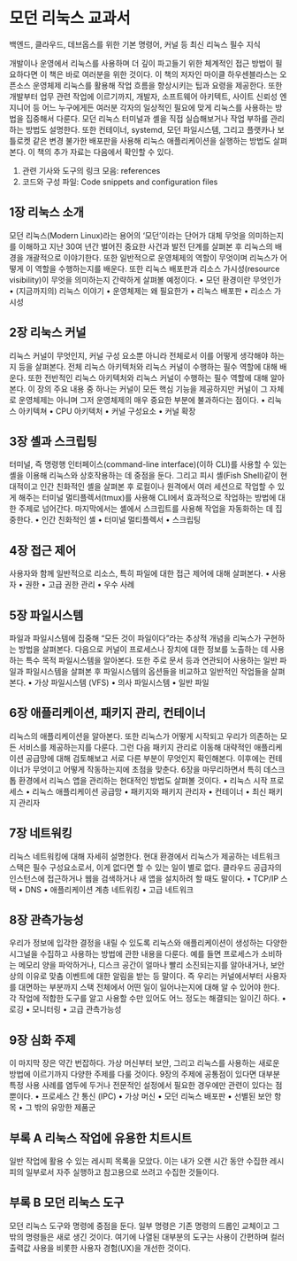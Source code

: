 # 모던 리눅스 교과서
백엔드, 클라우드, 데브옵스를 위한 기본 명령어, 커널 등 최신 리눅스 필수 지식

개발이나 운영에서 리눅스를 사용하며 더 깊이 파고들기 위한 체계적인 접근 방법이 필요하다면 이 책은 바로 여러분을 위한 것이다. 이 책의 저자인 마이클 하우센블라스는 오픈소스 운영체제 리눅스를 활용해 작업 흐름을 향상시키는 팁과 요령을 제공한다. 또한 개발부터 업무 관련 작업에 이르기까지, 개발자, 소프트웨어 아키텍트, 사이트 신뢰성 엔지니어 등 어느 누구에게든 여러분 각자의 일상적인 필요에 맞게 리눅스를 사용하는 방법을 집중해서 다룬다. 모던 리눅스 터미널과 셸을 직접 실습해보거나 작업 부하를 관리하는 방법도 설명한다. 또한 컨테이너, systemd, 모던 파일시스템, 그리고 플랫카나 보틀로켓 같은 변경 불가한 배포판을 사용해 리눅스 애플리케이션을 실행하는 방법도 살펴본다.
이 책의 추가 자료는 다음에서 확인할 수 있다.
1.	관련 기사와 도구의 링크 모음:  references 
2.	코드와 구성 파일: Code snippets and configuration files 

## 1장 리눅스 소개
모던 리눅스(Modern Linux)라는 용어의 ‘모던’이라는 단어가 대체 무엇을 의미하는지를 이해하고 지난 30여 년간 벌어진 중요한 사건과 발전 단계를 살펴본 후 리눅스의 배경을 개괄적으로 이야기한다. 또한 일반적으로 운영체제의 역할이 무엇이며 리눅스가 어떻게 이 역할을 수행하는지를 배운다. 또한 리눅스 배포판과 리소스 가시성(resource visibility)이 무엇을 의미하는지 간략하게 살펴볼 예정이다.
• 모던 환경이란 무엇인가
• (지금까지의) 리눅스 이야기
• 운영체제는 왜 필요한가
• 리눅스 배포판
• 리소스 가시성

## 2장 리눅스 커널
리눅스 커널이 무엇인지, 커널 구성 요소뿐 아니라 전체로서 이를 어떻게 생각해야 하는지 등을 살펴본다. 전체 리눅스 아키텍처와 리눅스 커널이 수행하는 필수 역할에 대해 배운다. 또한 전반적인 리눅스 아키텍처와 리눅스 커널이 수행하는 필수 역할에 대해 알아본다. 이 장의 주요 내용 중 하나는 커널이 모든 핵심 기능을 제공하지만 커널이 그 자체로 운영체제는 아니며 그저 운영체제의 매우 중요한 부분에 불과하다는 점이다. 
•	리눅스 아키텍쳐
•	CPU 아키텍처
•	커널 구성요소
•	커널 확장

## 3장 셸과 스크립팅
터미널, 즉 명령행 인터페이스(command-line interface)(이하 CLI)를 사용할 수 있는 셸을 이용해 리눅스와 상호작용하는 데 중점을 둔다. 그리고 피시 셸(Fish Shell)같이 현대적이고 인간 친화적인 셸을 살펴본 후 로컬이나 원격에서 여러 세션으로 작업할 수 있게 해주는 터미널 멀티플렉서(tmux)를 사용해 CLI에서 효과적으로 작업하는 방법에 대한 주제로 넘어간다. 마지막에서는 셸에서 스크립트를 사용해 작업을 자동화하는 데 집중한다.
•	인간 친화적인 셸
•	터미널 멀티플렉서
•	스크립팅

## 4장 접근 제어
사용자와 함께 일반적으로 리소스, 특히 파일에 대한 접근 제어에 대해 살펴본다.
•	사용자
•	권한
•	고급 권한 관리
•	우수 사례

## 5장 파일시스템
파일과 파일시스템에 집중해 “모든 것이 파일이다”라는 추상적 개념을 리눅스가 구현하는 방법을 살펴본다. 다음으로 커널이 프로세스나 장치에 대한 정보를 노출하는 데 사용하는 특수 목적 파일시스템을 알아본다. 또한 주로 문서 등과 연관되어 사용하는 일반 파일과 파일시스템을 살펴본 후 파일시스템의 옵션들을 비교하고 일반적인 작업들을 살펴본다.
•	가상 파일시스템 (VFS)
•	의사 파일시스템
•	일반 파일

## 6장 애플리케이션, 패키지 관리, 컨테이너
리눅스의 애플리케이션을 알아본다. 또한 리눅스가 어떻게 시작되고 우리가 의존하는 모든 서비스를 제공하는지를 다룬다. 그런 다음 패키지 관리로 이동해 대략적인 애플리케이션 공급망에 대해 검토해보고 서로 다른 부분이 무엇인지 확인해본다. 이후에는 컨테이너가 무엇이고 어떻게 작동하는지에 초점을 맞춘다. 6장을 마무리하면서 특히 데스크톱 환경에서 리눅스 앱을 관리하는 현대적인 방법도 살펴볼 것이다.
•	리눅스 시작 프로세스
•	리눅스 애플리케이션 공급망
•	패키지와 패키지 관리자
•	컨테이너
•	최신 패키지 관리자

## 7장 네트워킹
리눅스 네트워킹에 대해 자세히 설명한다. 현대 환경에서 리눅스가 제공하는 네트워크 스택은 필수 구성요소로서, 이게 없다면 할 수 있는 일이 별로 없다. 클라우드 공급자의 인스턴스에 접근하거나 웹을 검색하거나 새 앱을 설치하려 할 때도 말이다.
•	TCP/IP 스택
•	DNS
•	애플리케이션 계층 네트워킹
•	고급 네트워크

## 8장 관측가능성
우리가 정보에 입각한 결정을 내릴 수 있도록 리눅스와 애플리케이션이 생성하는 다양한 시그널을 수집하고 사용하는 방법에 관한 내용을 다룬다. 예를 들면 프로세스가 소비하는 메모리 양을 파악하거나, 디스크 공간이 얼마나 빨리 소진되는지를 알아내거나, 보안상의 이유로 맞춤 이벤트에 대한 알림을 받는 등 말이다. 즉 우리는 커널에서부터 사용자를 대면하는 부분까지 스택 전체에서 어떤 일이 일어나는지에 대해 알 수 있어야 한다. 각 작업에 적합한 도구를 알고 사용할 수만 있어도 어느 정도는 해결되는 일이긴 하다.
•	로깅
•	모니터링
•	고급 관측가능성

## 9장 심화 주제
이 마지막 장은 약간 번잡하다. 가상 머신부터 보안, 그리고 리눅스를 사용하는 새로운 방법에 이르기까지 다양한 주제를 다룰 것이다. 9장의 주제에 공통점이 있다면 대부분 특정 사용 사례를 염두에 두거나 전문적인 설정에서 필요한 경우에만 관련이 있다는 점뿐이다.
•	프로세스 간 통신 (IPC)
•	가상 머신
•	모던 리눅스 배포판
•	선별된 보안 항목
•	그 밖의 유망한 제품군

## 부록 A 리눅스 작업에 유용한 치트시트
일반 작업에 활용 수 있는 레시피 목록을 모았다. 이는 내가 오랜 시간 동안 수집한 레시피의 일부로서 자주 실행하고 참고용으로 쓰려고 수집한 것들이다.
## 부록 B 모던 리눅스 도구
모던 리눅스 도구와 명령에 중점을 둔다. 일부 명령은 기존 명령의 드롭인 교체이고 그 밖의 명령들은 새로 생긴 것이다. 여기에 나열된 대부분의 도구는 사용이 간편하며 컬러 출력값 사용을 비롯한 사용자 경험(UX)을 개선한 것이다.
